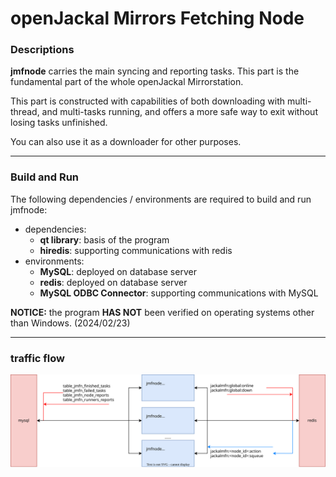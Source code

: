 # openJackal Mirrors Fetching Node

### Descriptions

**jmfnode** carries the main syncing and reporting tasks. This part is the fundamental part of the whole openJackal Mirrorstation.

This part is constructed with capabilities of both downloading with multi-thread, and multi-tasks running, and offers a more safe way to exit without losing tasks unfinished.

You can also use it as a downloader for other purposes.

------

### Build and Run

The following dependencies / environments are required to build and run jmfnode:
+ dependencies:
    + **qt library**: basis of the program
    + **hiredis**: supporting communications with redis
+ environments:
    + **MySQL**: deployed on database server
    + **redis**: deployed on database server
    + **MySQL ODBC Connector**: supporting communications with MySQL

**NOTICE:** the program **HAS NOT** been verified on operating systems other than Windows. (2024/02/23)

------

### traffic flow
![traffic_arch](../../res/jmfnode/traffic_jmfnode.svg)